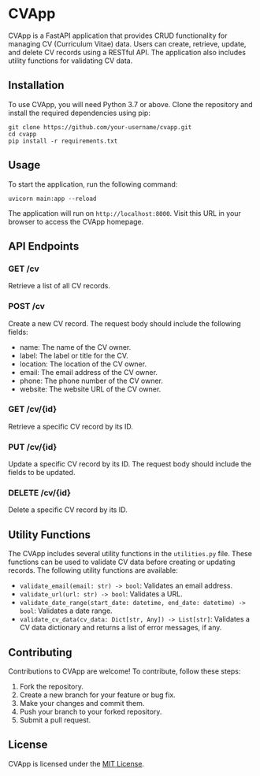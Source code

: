 # CVApp

CVApp is a FastAPI application that provides CRUD functionality for managing CV (Curriculum Vitae) data. Users can create, retrieve, update, and delete CV records using a RESTful API. The application also includes utility functions for validating CV data.

## Installation

To use CVApp, you will need Python 3.7 or above. Clone the repository and install the required dependencies using pip:

```
git clone https://github.com/your-username/cvapp.git
cd cvapp
pip install -r requirements.txt
```

## Usage

To start the application, run the following command:

```
uvicorn main:app --reload
```

The application will run on `http://localhost:8000`. Visit this URL in your browser to access the CVApp homepage.

## API Endpoints

### GET /cv

Retrieve a list of all CV records.

### POST /cv

Create a new CV record. The request body should include the following fields:

- name: The name of the CV owner.
- label: The label or title for the CV.
- location: The location of the CV owner.
- email: The email address of the CV owner.
- phone: The phone number of the CV owner.
- website: The website URL of the CV owner.

### GET /cv/{id}

Retrieve a specific CV record by its ID.

### PUT /cv/{id}

Update a specific CV record by its ID. The request body should include the fields to be updated.

### DELETE /cv/{id}

Delete a specific CV record by its ID.

## Utility Functions

The CVApp includes several utility functions in the `utilities.py` file. These functions can be used to validate CV data before creating or updating records. The following utility functions are available:

- `validate_email(email: str) -> bool`: Validates an email address.
- `validate_url(url: str) -> bool`: Validates a URL.
- `validate_date_range(start_date: datetime, end_date: datetime) -> bool`: Validates a date range.
- `validate_cv_data(cv_data: Dict[str, Any]) -> List[str]`: Validates a CV data dictionary and returns a list of error messages, if any.

## Contributing

Contributions to CVApp are welcome! To contribute, follow these steps:

1. Fork the repository.
2. Create a new branch for your feature or bug fix.
3. Make your changes and commit them.
4. Push your branch to your forked repository.
5. Submit a pull request.

## License

CVApp is licensed under the [MIT License](LICENSE).